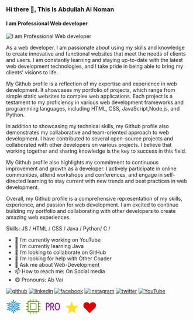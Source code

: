 ### Hi there 👋, This Is Abdullah Al Noman
#### I am Professional Web developer
![I am Professional Web developer](https://scontent-ccu1-2.xx.fbcdn.net/v/t39.30808-6/285144144_2046489855559369_5454108628639560357_n.jpg?_nc_cat=101&ccb=1-7&_nc_sid=e3f864&_nc_eui2=AeHIwq5QN17YGtb-qQ-AbYSlo-_Dp4JKSUKj78OngkpJQux9FMVQNaF6Ck5m6u8iogKADLrTFD76rFaGimBJTf38&_nc_ohc=OtTElppqNvMAX9k9LA-&_nc_ht=scontent-ccu1-2.xx&oh=00_AfB7HgHt9CclWOWcCA9XzN0TXpwbGQA1p6KgyPwWM_sWcQ&oe=6444E152)

As a web developer, I am passionate about using my skills and knowledge to create innovative and functional websites that meet the needs of clients and users. I am constantly learning and staying up-to-date with the latest web development technologies, and I take pride in being able to bring my clients' visions to life.

My Github profile is a reflection of my expertise and experience in web development. It showcases my portfolio of projects, which range from simple static websites to complex web applications. Each project is a testament to my proficiency in various web development frameworks and programming languages, including HTML, CSS, JavaScript,Node.js, and Python.

In addition to showcasing my technical skills, my Github profile also demonstrates my collaborative and team-oriented approach to web development. I have contributed to several open-source projects and collaborated with other developers on various projects. I believe that working together and sharing knowledge is the key to success in this field.

My Github profile also highlights my commitment to continuous improvement and growth as a developer. I actively participate in online communities, attend workshops and conferences, and engage in self-directed learning to stay current with new trends and best practices in web development.

Overall, my Github profile is a comprehensive representation of my skills, experience, and passion for web development. I am excited to continue building my portfolio and collaborating with other developers to create amazing web experiences.

Skills: JS / HTML / CSS / Java / Python/ C / 

- 🔭 I’m currently working on YouTube 
- 🌱 I’m currently learning Java 
- 👯 I’m looking to collaborate on GitHub 
- 🤔 I’m looking for help with Other Coader 
- 💬 Ask me about Web-Development 
- 📫 How to reach me: On Social media 
- 😄 Pronouns: Ab Vai 


[<img src='https://cdn.jsdelivr.net/npm/simple-icons@3.0.1/icons/github.svg' alt='github' height='40'>](https://github.com/https://github.com/AbdullahAlNoman20)  [<img src='https://cdn.jsdelivr.net/npm/simple-icons@3.0.1/icons/linkedin.svg' alt='linkedin' height='40'>](https://www.linkedin.com/in/https://www.linkedin.com/in/abdullah-al-noman-khu//)  [<img src='https://cdn.jsdelivr.net/npm/simple-icons@3.0.1/icons/facebook.svg' alt='facebook' height='40'>](https://www.facebook.com/https://www.facebook.com/abdullahanoman07/)  [<img src='https://cdn.jsdelivr.net/npm/simple-icons@3.0.1/icons/instagram.svg' alt='instagram' height='40'>](https://www.instagram.com/https://www.instagram.com/a.n.1.0//)  [<img src='https://cdn.jsdelivr.net/npm/simple-icons@3.0.1/icons/twitter.svg' alt='twitter' height='40'>](https://twitter.com/https://twitter.com/a_a_noman_k)  [<img src='https://cdn.jsdelivr.net/npm/simple-icons@3.0.1/icons/youtube.svg' alt='YouTube' height='40'>](https://www.youtube.com/channel/https://www.youtube.com/channel/UCyBS427wHvoPff7yL13LSfw)  

<a href='https://archiveprogram.github.com/'><img src='https://raw.githubusercontent.com/acervenky/animated-github-badges/master/assets/acbadge.gif' width='40' height='40'></a> <a href='https://docs.github.com/en/developers'><img src='https://raw.githubusercontent.com/acervenky/animated-github-badges/master/assets/devbadge.gif' width='40' height='40'></a> <a href='https://github.com/pricing'><img src='https://raw.githubusercontent.com/acervenky/animated-github-badges/master/assets/pro.gif' width='40' height='40'></a> <a href='https://stars.github.com/'><img src='https://raw.githubusercontent.com/acervenky/animated-github-badges/master/assets/starbadge.gif' width='35' height='35'></a> <a href='https://docs.github.com/en/github/supporting-the-open-source-community-with-github-sponsors'><img src='https://raw.githubusercontent.com/acervenky/animated-github-badges/master/assets/sponsorbadge.gif' width='35' height='35'></a> 

